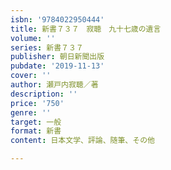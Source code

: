 ```yaml
---
isbn: '9784022950444'
title: 新書７３７　寂聴　九十七歳の遺言
volume: ''
series: 新書７３７
publisher: 朝日新聞出版
pubdate: '2019-11-13'
cover: ''
author: 瀬戸内寂聴／著
description: ''
price: '750'
genre: ''
target: 一般
format: 新書
content: 日本文学、評論、随筆、その他

---
```

